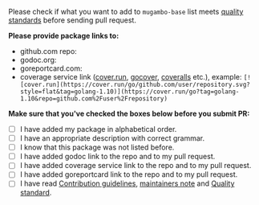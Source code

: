 Please check if what you want to add to `mugambo-base` list meets [quality standards](https://github.com/MugamboBC/mugambo-base/blob/master/CONTRIBUTING.md#quality-standard) before sending pull request.

**Please provide package links to:**

- github.com repo:
- godoc.org:
- goreportcard.com:
- coverage service link ([cover.run](https://cover.run/), [gocover](http://gocover.io/), [coveralls](https://coveralls.io/) etc.), example: `[![cover.run](https://cover.run/go/github.com/user/repository.svg?style=flat&tag=golang-1.10)](https://cover.run/go?tag=golang-1.10&repo=github.com%2Fuser%2Frepository)`

**Make sure that you've checked the boxes below before you submit PR:**

- [ ] I have added my package in alphabetical order.
- [ ] I have an appropriate description with correct grammar.
- [ ] I know that this package was not listed before.
- [ ] I have added godoc link to the repo and to my pull request.
- [ ] I have added coverage service link to the repo and to my pull request.
- [ ] I have added goreportcard link to the repo and to my pull request.
- [ ] I have read [Contribution guidelines](https://github.com/MugamboBC/mugambo-base/blob/master/CONTRIBUTING.md#contribution-guidelines), [maintainers note](https://github.com/MugamboBC/mugambo-base/blob/master/CONTRIBUTING.md#maintainers) and [Quality standard](https://github.com/MugamboBC/mugambo-base/blob/master/CONTRIBUTING.md#quality-standard).

